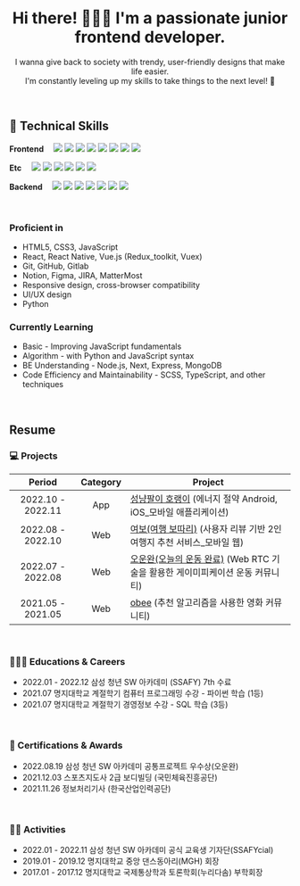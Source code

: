 
<h1 align="center">Hi there! 🙋🏻‍♀️ I'm a passionate junior frontend developer.</h1>

<p align="center">
  I wanna give back to society with trendy, user-friendly designs that make life easier.</br>
  I'm constantly leveling up my skills to take things to the next level! 💪
</p>
<br/>


## 🔭 Technical Skills

<p dir="auto">

  <b> Frontend　</b>
  <img src="https://img.shields.io/badge/JavaScript-F7DF1E?style=flat-square&logo=JavaScript&logoColor=white">
  <img src="https://img.shields.io/badge/TypeScript-3178C6?style=flat-square&logo=TypeScript&logoColor=white">
  <img src="https://img.shields.io/badge/React-61DAFB?style=flat-square&logo=React&logoColor=white">
  <img src="https://img.shields.io/badge/Redux-764ABC?style=flat-square&logo=Redux&logoColor=white">
  <img src="https://img.shields.io/badge/Vue.js-4FC08D?style=flat-square&amp;logo=Vue.js&amp;logoColor=white">
  <img src="https://img.shields.io/badge/HTML5-E34F26?style=flat-square&amp;logo=HTML5&amp;logoColor=white">
  <img src="https://img.shields.io/badge/CSS3-1572B6?style=flat-square&amp;logo=CSS3&amp;logoColor=white">
  <img src="https://img.shields.io/badge/Bootstrap-7952B3?style=flat-square&amp;logo=Bootstrap&amp;logoColor=white">

  <b>Etc　</b>
  <img src="https://img.shields.io/badge/Notion-000000?style=flat-square&amp;logo=Notion&amp;logoColor=white">
  <img src="https://img.shields.io/badge/GitHub-181717?style=flat-square&amp;logo=GitHub&amp;logoColor=white">
  <img src="https://img.shields.io/badge/GitLab-FC6D26?style=flat-square&amp;logo=GitLab&amp;logoColor=white">
  <img src="https://img.shields.io/badge/Figma-F24E1E?style=flat-square&amp;logo=Figma&amp;logoColor=white">
  <img src="https://img.shields.io/badge/Jira-0052CC?style=flat-square&amp;logo=Jira&amp;logoColor=white">
  <img src="https://img.shields.io/badge/Mattermost-0058CC?style=flat-square&amp;logo=Mattermost&amp;logoColor=white" >
 
  <b>Backend　</b>
  <img src="https://img.shields.io/badge/Node.js-339933?style=flat-square&amp;logo=Node.js&amp;logoColor=white">
  <img src="https://img.shields.io/badge/Express-000000?style=flat-square&amp;logo=Express&amp;logoColor=white" >
  <img src="https://img.shields.io/badge/Next.js-000000?style=flat-square&amp;logo=Next.js&amp;logoColor=white">
  <img src="https://img.shields.io/badge/Python-3776AB?style=flat-square&amp;logo=Python&amp;logoColor=white">
  <img src="https://img.shields.io/badge/MySQL-4479A1?style=flat-square&logo=MySQL&logoColor=white">
  <img src="https://img.shields.io/badge/mongoDB-47A248?style=flat-square&logo=MongoDB&logoColor=white">
  <img src="https://img.shields.io/badge/Django-092E20?style=flat-square&amp;logo=Django&amp;logoColor=white">
  
</p>

</br>

### Proficient in
- HTML5, CSS3, JavaScript
- React, React Native, Vue.js (Redux_toolkit, Vuex)
- Git, GitHub, Gitlab
- Notion, Figma, JIRA, MatterMost
- Responsive design, cross-browser compatibility
- UI/UX design
- Python

### Currently Learning
- Basic - Improving JavaScript fundamentals
- Algorithm -  with Python and JavaScript syntax
- BE Understanding - Node.js, Next, Express, MongoDB
- Code Efficiency and Maintainability - SCSS, TypeScript, and other techniques

 
</br>



## Resume

### 💻 Projects

|      Period       |       Category        | Project                                                      |
| :---------------: | :-------------------: | ------------------------------------------------------------ |
| 2022.10 - 2022.11 |          App          | [성냥팔이 호랭이](https://github.com/mooyah5/horaeng) (에너지 절약 Android, iOS_모바일 애플리케이션) |
| 2022.08 - 2022.10 |          Web          | [여보(여행 보따리)](https://github.com/mooyah5/yeo-bo) (사용자 리뷰 기반 2인 여행지 추천 서비스_모바일 웹) |
| 2022.07 - 2022.08 |          Web          | [오운완(오늘의 운동 완료)](https://github.com/mooyah5/o_un_wan) (Web RTC 기술을 활용한 게이미피케이션 운동 커뮤니티) |
| 2021.05 - 2021.05 |          Web          | [obee](https://github.com/mooyah5/Mobee) (추천 알고리즘을 사용한 영화 커뮤니티) |

<br />



### 👩🏻‍🎓 Educations & Careers

- 2022.01 - 2022.12 삼성 청년 SW 아카데미 (SSAFY) 7th 수료
- 2021.07 명지대학교 계절학기 컴퓨터 프로그래밍 수강  - 파이썬 학습 (1등)
- 2021.07 명지대학교 계절학기 경영정보 수강 - SQL 학습 (3등)
<br />

### 👑 Certifications & Awards

- 2022.08.19 삼성 청년 SW 아카데미 공통프로젝트 우수상(오운완)
- 2021.12.03 스포츠지도사 2급 보디빌딩 (국민체육진흥공단)
- 2021.11.26 정보처리기사 (한국산업인력공단)
<br />

### 🤹‍♀️ Activities

- 2022.01 - 2022.11 삼성 청년 SW 아카데미 공식 교육생 기자단(SSAFYcial)
- 2019.01 - 2019.12 명지대학교 중앙 댄스동아리(MGH) 회장
- 2017.01 - 2017.12 명지대학교 국제통상학과 토론학회(누리다솜) 부학회장
<br />






